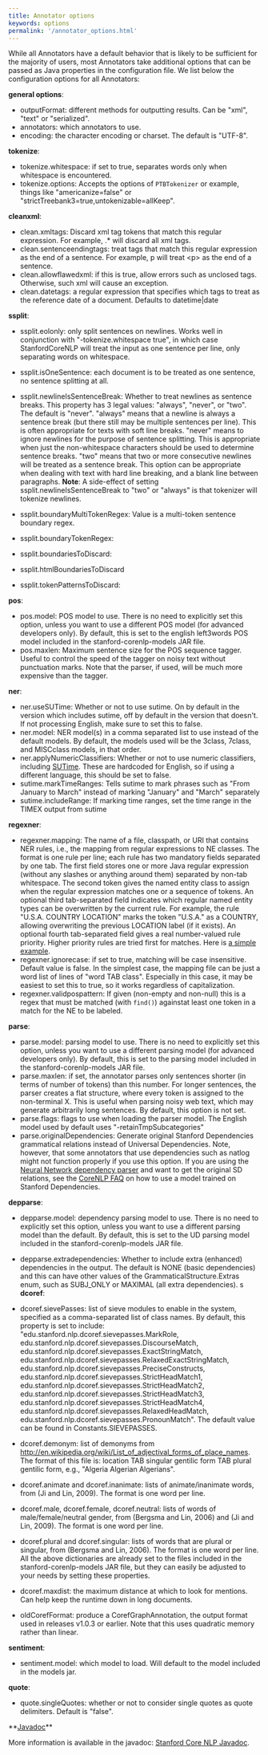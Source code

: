 ```yaml
---
title: Annotator options 
keywords: options
permalink: '/annotator_options.html'
---
```


While all Annotators have a default behavior that is likely to be sufficient for the majority of users, most Annotators take additional options that can be passed as Java properties in the configuration file. We list below the configuration options for all Annotators:

**general options**:

* outputFormat: different methods for outputting results.  Can be "xml", "text" or "serialized".
* annotators: which annotators to use.
* encoding: the character encoding or charset. The default is "UTF-8".

**tokenize**:

* tokenize.whitespace: if set to true, separates words only when
whitespace is encountered.
* tokenize.options: Accepts the options of `PTBTokenizer` or example, things like "americanize=false" or "strictTreebank3=true,untokenizable=allKeep".

**cleanxml**:

* clean.xmltags: Discard xml tag tokens that match this regular expression.  For example, .* will discard all xml tags.
* clean.sentenceendingtags: treat tags that match this regular expression as the end of a sentence.  For example, p will treat &lt;p&gt; as the end of a sentence.
* clean.allowflawedxml: if this is true, allow errors such as unclosed tags.  Otherwise, such xml will cause an exception.
* clean.datetags: a regular expression that specifies which tags to treat as the reference date of a document.  Defaults to datetime|date


**ssplit**:

* ssplit.eolonly: only split sentences on newlines.  Works well in
conjunction with "-tokenize.whitespace true", in which case
StanfordCoreNLP will treat the input as one sentence per line, only separating
words on whitespace.
* ssplit.isOneSentence: each document is to be treated as one
sentence, no sentence splitting at all.
* ssplit.newlineIsSentenceBreak: Whether to treat newlines as sentence
  breaks.  This property has 3 legal values: "always", "never", or
  "two". The default is "never".  "always" means that a newline is always
  a sentence break (but there still may be multiple sentences per
  line). This is often appropriate for texts with soft line
  breaks. "never" means to ignore newlines for the purpose of sentence
  splitting. This is appropriate when just the non-whitespace
  characters should be used to determine sentence breaks. "two" means
  that two or more consecutive newlines will be 
  treated as a sentence break. This option can be appropriate when
  dealing with text with hard line breaking, and a blank line between paragraphs.
  **Note**: A side-effect of setting ssplit.newlineIsSentenceBreak to "two" or "always" is that tokenizer will tokenize newlines.
    
* ssplit.boundaryMultiTokenRegex: Value is a multi-token sentence
  boundary regex.
* ssplit.boundaryTokenRegex:
* ssplit.boundariesToDiscard:
* ssplit.htmlBoundariesToDiscard
* ssplit.tokenPatternsToDiscard: 
 

**pos**:

* pos.model: POS model to use. There is no need to explicitly set this option, unless you want to use a different POS model (for advanced developers only). By default, this is set to the english left3words POS model included in the stanford-corenlp-models JAR file.
* pos.maxlen: Maximum sentence size for the POS sequence tagger.  Useful to control the speed of the tagger on noisy text without punctuation marks.  Note that the parser, if used, will be much more expensive than the tagger.


**ner**:

* ner.useSUTime: Whether or not to use sutime.  On by default in the version which includes sutime, off by default in the version that doesn't.  If not processing English, make sure to set this to false.
* ner.model: NER model(s) in a comma separated list to use instead of the default models.  By default, the models used will be the 3class, 7class, and MISCclass models, in that order.
* ner.applyNumericClassifiers: Whether or not to use numeric classifiers, including [SUTime](http://nlp.stanford.edu/software/regexner/).  These are hardcoded for English, so if using a different language, this should be set to false.
* sutime.markTimeRanges: Tells sutime to mark phrases such as "From January to March" instead of marking "January" and "March" separately
* sutime.includeRange: If marking time ranges, set the time range in the TIMEX output from sutime


**regexner**:

* regexner.mapping: The name of a file, classpath, or URI that contains NER rules, i.e., the mapping from regular expressions to NE classes. The format is one rule per line; each rule has two mandatory fields separated by one tab. The first field stores one or more Java regular expression (without any slashes or anything around them) separated by non-tab whitespace. The second token gives the named entity class to assign when the regular expression matches one or a sequence of tokens. An optional third tab-separated field indicates which regular named entity types can be overwritten by the current rule. For example, the rule "U\.S\.A\.        COUNTRY        LOCATION" marks the token "U.S.A." as a COUNTRY, allowing overwriting the previous LOCATION label (if it exists).  An optional fourth  tab-separated field gives a real number-valued rule priority. Higher priority rules are tried first for matches.  Here is [a simple example](http://nlp.stanford.edu/software/regexner/).
* regexner.ignorecase: if set to true, matching will be case insensitive. Default value is false.  In the simplest case, the mapping file can be just a word list of lines of "word TAB class". Especially in this case, it may be easiest to set this to true, so it works regardless of capitalization.
* regexner.validpospattern: If given (non-empty and non-null) this is a regex that must be matched (with <code>find()</code>) againstat least one token in a match for the NE to be labeled.


**parse**:

* parse.model: parsing model to use. There is no need to explicitly set this option, unless you want to use a different parsing model (for advanced developers only). By default, this is set to the parsing model included in the stanford-corenlp-models JAR file.
* parse.maxlen: if set, the annotator parses only sentences shorter (in terms of number of tokens) than this number. For longer sentences, the parser creates a flat structure, where every token is assigned to the non-terminal X. This is useful when parsing noisy web text, which may generate arbitrarily long sentences. By default, this option is not set.
* parse.flags: flags to use when loading the parser model.  The English model used by default uses "-retainTmpSubcategories"
* parse.originalDependencies: Generate original Stanford Dependencies grammatical relations instead of Universal Dependencies. Note, however, that some annotators that use dependencies such as natlog might not function properly if you use this option.  If you are using the [Neural Network dependency parser](http://nlp.stanford.edu/software/nndep.html) and want to get the original SD relations, see the [CoreNLP FAQ](http://127.0.0.1:4001/doc_faq.html#how-can-i-get-original-stanford-dependencies-instead-of-universal-dependencies) on how to use a model trained on Stanford Dependencies.


**depparse**:

* depparse.model: dependency parsing model to use. There is no need to
  explicitly set this option, unless you want to use a different parsing
  model than the default. By default, this is set to the UD parsing model included in the stanford-corenlp-models JAR file.

* depparse.extradependencies: Whether to include extra (enhanced)
  dependencies in the output. The default is NONE (basic dependencies)
  and this can have other values of the GrammaticalStructure.Extras
  enum, such as SUBJ_ONLY or MAXIMAL (all extra dependencies).
s
**dcoref**:

* dcoref.sievePasses: list of sieve modules to enable in the system, specified as a comma-separated list of class names. By default, this property is set to include: "edu.stanford.nlp.dcoref.sievepasses.MarkRole, edu.stanford.nlp.dcoref.sievepasses.DiscourseMatch, edu.stanford.nlp.dcoref.sievepasses.ExactStringMatch, edu.stanford.nlp.dcoref.sievepasses.RelaxedExactStringMatch, edu.stanford.nlp.dcoref.sievepasses.PreciseConstructs, edu.stanford.nlp.dcoref.sievepasses.StrictHeadMatch1, edu.stanford.nlp.dcoref.sievepasses.StrictHeadMatch2, edu.stanford.nlp.dcoref.sievepasses.StrictHeadMatch3, edu.stanford.nlp.dcoref.sievepasses.StrictHeadMatch4, edu.stanford.nlp.dcoref.sievepasses.RelaxedHeadMatch, edu.stanford.nlp.dcoref.sievepasses.PronounMatch".  The default value can be found in Constants.SIEVEPASSES.
* dcoref.demonym: list of demonyms from <a href="http://en.wikipedia.org/wiki/List_of_adjectival_forms_of_place_names">http://en.wikipedia.org/wiki/List_of_adjectival_forms_of_place_names</a>. The format of this file is: location TAB singular gentilic form TAB plural gentilic form, e.g., "Algeria Algerian Algerians".
* dcoref.animate and dcoref.inanimate: lists of animate/inanimate words, from (Ji and Lin, 2009). The format is one word per line.
* dcoref.male, dcoref.female, dcoref.neutral: lists of words of male/female/neutral gender, from (Bergsma and Lin, 2006) and (Ji and Lin, 2009). The format is one word per line.
* dcoref.plural and dcoref.singular: lists of words that are plural or singular, from (Bergsma and Lin, 2006). The format is one word per line. All the above dictionaries are already set to the files included in the stanford-corenlp-models JAR file, but they can easily be adjusted to your needs by setting these properties.
* dcoref.maxdist: the maximum distance at which to look for mentions.  Can help keep the runtime down in long documents.
* oldCorefFormat: produce a CorefGraphAnnotation, the output format used in releases v1.0.3 or earlier.  Note that this uses quadratic memory rather than linear.


**sentiment**:

* sentiment.model: which model to load.  Will default to the model included in the models jar.


**quote**:

* quote.singleQuotes: whether or not to consider single quotes as quote delimiters. Default is "false".


<p>**<u>Javadoc</u>**

<p>
More information is available in the javadoc: 
<a href="http://nlp.stanford.edu/nlp/javadoc/javanlp/">
  Stanford Core NLP Javadoc</a>.
